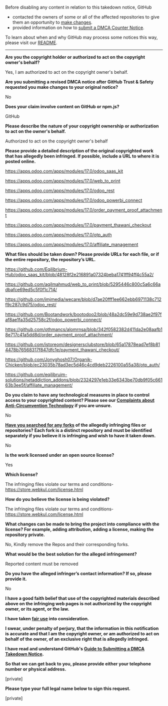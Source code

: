 Before disabling any content in relation to this takedown notice, GitHub
- contacted the owners of some or all of the affected repositories to give them an opportunity to [make changes](https://docs.github.com/en/github/site-policy/dmca-takedown-policy#a-how-does-this-actually-work).
- provided information on how to [submit a DMCA Counter Notice](https://docs.github.com/en/articles/guide-to-submitting-a-dmca-counter-notice).

To learn about when and why GitHub may process some notices this way, please visit our [README](https://github.com/github/dmca/blob/master/README.md#anatomy-of-a-takedown-notice).

---

**Are you the copyright holder or authorized to act on the copyright owner's behalf?**

Yes, I am authorized to act on the copyright owner's behalf.

**Are you submitting a revised DMCA notice after GitHub Trust & Safety requested you make changes to your original notice?**

No

**Does your claim involve content on GitHub or npm.js?**

GitHub

**Please describe the nature of your copyright ownership or authorization to act on the owner's behalf.**

Authorized to act on the copyright owner's behalf

**Please provide a detailed description of the original copyrighted work that has allegedly been infringed. If possible, include a URL to where it is posted online.**

https://apps.odoo.com/apps/modules/17.0/odoo_saas_kit

https://apps.odoo.com/apps/modules/17.0/web_to_print

https://apps.odoo.com/apps/modules/17.0/odoo_rest

https://apps.odoo.com/apps/modules/17.0/odoo_powerbi_connect

https://apps.odoo.com/apps/modules/17.0/order_payment_proof_attachment

https://apps.odoo.com/apps/modules/17.0/payment_thawani_checkout

https://apps.odoo.com/apps/modules/17.0/otp_auth

https://apps.odoo.com/apps/modules/17.0/affiliate_management

**What files should be taken down? Please provide URLs for each file, or if the entire repository, the repository’s URL.**

https://github.com/Eqilibrium-Hub/odoo_saas_kit/blob/48128f2e216891a07324beba1741ff94ff4c55a2/

https://github.com/aqilmahmud/web_to_print/blob/5295446c800c5a6c66adbafce69ed5c5f0f1c714/

https://github.com/imjmedia/wecare/blob/d7ae20fff1ee662ebb6971138c712f9c287c9d75/odoo_rest/

https://github.com/Bootandwork/bootodoo2/blob/48a2dc59e9d738ae2f97faf8ae1fa35d25758c2f/odoo_powerbi_connect/

https://github.com/othmancs/alomrnsa/blob/342f0582382d411da2e08aafb18e717c41a5dd8d/order_payment_proof_attachment/

https://github.com/istoreom/designersclubstore/blob/65a17878ead7ef8b814478b76568317f847dfc1e/payment_thawani_checkout/

https://github.com/Jonyghosh07/Organik-Chicken/blob/ec23035b78ad3ec5d46c4cd9deb2226100a55a38/otp_auth/

https://github.com/eqilibruim-solutions/netaddiction_addons/blob/2324297e1eb33e6343be70db9f05c66163b3ee5f/affiliate_management/

**Do you claim to have any technological measures in place to control access to your copyrighted content? Please see our <a href="https://docs.github.com/articles/guide-to-submitting-a-dmca-takedown-notice#complaints-about-anti-circumvention-technology">Complaints about Anti-Circumvention Technology</a> if you are unsure.**

No

**<a href="https://docs.github.com/articles/dmca-takedown-policy#b-what-about-forks-or-whats-a-fork">Have you searched for any forks</a> of the allegedly infringing files or repositories? Each fork is a distinct repository and must be identified separately if you believe it is infringing and wish to have it taken down.**

No

**Is the work licensed under an open source license?**

Yes

**Which license?**

The infringing files violate our terms and conditions- https://store.webkul.com/license.html

**How do you believe the license is being violated?**

The infringing files violate our terms and conditions- https://store.webkul.com/license.html

**What changes can be made to bring the project into compliance with the license? For example, adding attribution, adding a license, making the repository private.**

No, Kindly remove the Repos and their corresponding forks.

**What would be the best solution for the alleged infringement?**

Reported content must be removed

**Do you have the alleged infringer’s contact information? If so, please provide it.**

No

**I have a good faith belief that use of the copyrighted materials described above on the infringing web pages is not authorized by the copyright owner, or its agent, or the law.**

**I have taken <a href="https://www.lumendatabase.org/topics/22">fair use</a> into consideration.**

**I swear, under penalty of perjury, that the information in this notification is accurate and that I am the copyright owner, or am authorized to act on behalf of the owner, of an exclusive right that is allegedly infringed.**

**I have read and understand GitHub's <a href="https://docs.github.com/articles/guide-to-submitting-a-dmca-takedown-notice/">Guide to Submitting a DMCA Takedown Notice</a>.**

**So that we can get back to you, please provide either your telephone number or physical address.**

[private]

**Please type your full legal name below to sign this request.**

[private]
